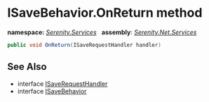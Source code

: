 # ISaveBehavior.OnReturn method
**namespace:** *[Serenity.Services](../../README.md#serenity.services-namespace)*   **assembly**: *[Serenity.Net.Services](../../README.md)*

```csharp
public void OnReturn(ISaveRequestHandler handler)
```

## See Also

* interface [ISaveRequestHandler](../ISaveRequestHandler.md)
* interface [ISaveBehavior](../ISaveBehavior.md)